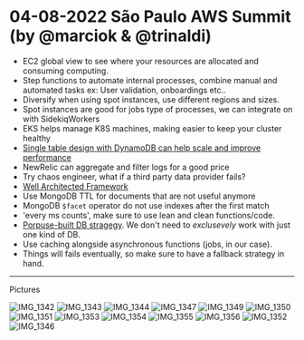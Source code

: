# 04-08-2022 São Paulo AWS Summit (by @marciok & @trinaldi)

- EC2 global view to see where your resources are allocated and consuming computing.
- Step functions to automate internal processes, combine manual and automated tasks ex: User validation, onboardings etc..
- Diversify when using spot instances, use different regions and sizes.
- Spot instances are good for jobs type of processes, we can integrate on with SidekiqWorkers
- EKS helps manage K8S machines, making easier to keep your cluster healthy 
- [Single table design with DynamoDB can help scale and improve performance](https://aws.amazon.com/blogs/compute/creating-a-single-table-design-with-amazon-dynamodb/)
- NewRelic can aggregate and filter logs for a good price
- Try chaos engineer, what if a third party data provider fails? 
- [Well Architected Framework](https://docs.aws.amazon.com/wellarchitected/latest/framework/welcome.html)
- Use MongoDB TTL for documents that are not useful anymore
- MongoDB `$facet` operator do not use indexes after the first match
- 'every ms counts', make sure to use lean and clean functions/code.
- [Porpuse-built DB stragegy](#IMG_1352). We don't need to *exclusevely* work with just one kind of DB. 
- Use caching alongside asynchronous functions (jobs, in our case).
- Things will fails eventually, so make sure to have a fallback strategy in hand.

---

Pictures 


![IMG_1342](https://user-images.githubusercontent.com/311156/182886755-1ebe8283-be1a-428f-99f4-fb6c9bb018e8.jpeg)
![IMG_1343](https://user-images.githubusercontent.com/311156/182886778-ea703798-5abd-4b97-acd4-658e2d7d2c58.jpeg)
![IMG_1344](https://user-images.githubusercontent.com/311156/182886786-c550d64f-c0a8-45c9-81d4-7e8c3d04e5f4.jpeg)
![IMG_1347](https://user-images.githubusercontent.com/311156/182886791-18c555ae-2ee4-49dc-906e-45a300f56a13.jpeg)
![IMG_1349](https://user-images.githubusercontent.com/311156/182886794-21065744-f0cc-451b-a216-57462f3fdbc7.jpeg)
![IMG_1350](https://user-images.githubusercontent.com/311156/182886797-beb4a249-0f4c-446e-91ac-1e94bc6e9f0a.jpeg)
![IMG_1351](https://user-images.githubusercontent.com/311156/182886800-da6fbfc8-51c7-4899-988d-a56950927f64.jpeg)
![IMG_1353](https://user-images.githubusercontent.com/311156/182886802-f949768a-1315-4e81-93cb-0e33fc4bc660.jpeg)
![IMG_1354](https://user-images.githubusercontent.com/311156/182886805-c9873303-ae14-4e70-83c6-cd1b7255f10d.jpeg)
![IMG_1355](https://user-images.githubusercontent.com/311156/182886813-66795635-151e-4a54-8b11-79028b871173.jpeg)
![IMG_1356](https://user-images.githubusercontent.com/311156/182886823-77eca03a-e736-4be9-965a-4682a9453f8b.jpeg)
![IMG_1352](https://user-images.githubusercontent.com/311156/182886828-6fb54cbc-3f07-41cd-a7db-e60b91c37496.jpeg)
![IMG_1346](https://user-images.githubusercontent.com/311156/182886833-b1528b2a-d1e3-459d-979e-5d777127df60.jpeg)
